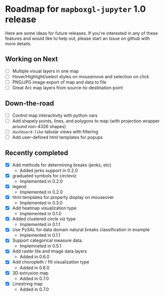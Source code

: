 # Roadmap for `mapboxgl-jupyter` 1.0 release

Here are some ideas for future releases. If you're
interested in any of these features and would like to help out,
please start an Issue on github with more details.
    
## Working on Next

- [ ] Multiple visual layers in one map
- [ ] Hover/Highlight/select styles on mousemove and selection on click
- [ ] PNG/JPG image export of map and data to file
- [ ] Great Arc map layers from source-to-destination point

## Down-the-road

- [ ] Control map interactivity with python vars
- [ ] Add shapely points, lines, and polygons to map (with projection wrapper around non-4326 shapes)
- [ ] `dashboard-like` tabular views with filtering
- [ ] Add user-defined html templates for popups

## Recently completed

- [x] Add methods for determining breaks (jenks, etc)
    * Added jerks support in 0.2.0
- [x] graduated symbols for circleviz
    * Implemented in 0.2.0
- [x] legend
    * Implemented in 0.2.0
- [x] html templates for property display on mouseover
    * Implemented in 0.3.0
- [x] Add heatmap visualization type
    * Implemented in 0.1.0
- [x] Added clustered circle viz type
    * Implemented in 0.1.1
- [x] Use PySAL for data domain natural breaks classification in example
    * Implemented in 0.1.1
- [x] Support categorical measure data.
    * Implemneted in 0.5.1
- [x] Add raster tile and image data layers
    * Added in 0.6.0
- [x] Add choropleth / fill visualization type
    * Added in 0.6.0
- [x] 3D extrusion map
    * Added in 0.7.0
- [x] Linestring map
    * Added in 0.7.0
